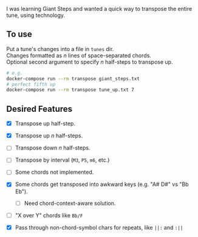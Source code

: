 I was learning Giant Steps and wanted a quick way to transpose the entire tune, using technology.

## To use

Put a tune's changes into a file in `tunes` dir.  
Changes formatted as _n_ lines of space-separated chords.  
Optional second argument to specify _n_ half-steps to transpose up.

```bash
# e.g.
docker-compose run --rm transpose giant_steps.txt
# perfect fifth up
docker-compose run --rm transpose tune_up.txt 7
```

## Desired Features

- [x] Transpose up half-step.
- [x] Transpose up _n_ half-steps.
- [ ] Transpose down _n_ half-steps.
- [ ] Transpose by interval (`M3`, `P5`, `m6`, etc.)
- [ ] Some chords not implemented.
- [x] Some chords get transposed into awkward keys (e.g. "A# D#" vs "Bb Eb").

  - [ ] Need chord-context-aware solution.

- [ ] "X over Y" chords like `Bb/F`
- [x] Pass through non-chord-symbol chars for repeats, like `||:` and `:||`
